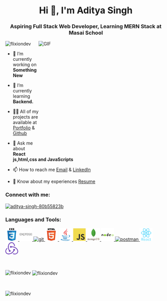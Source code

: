 <h1 align="center">Hi 👋, I'm Aditya Singh</h1>
<h3 align="center">Aspiring Full Stack Web Developer, Learning MERN Stack at Masai School</h3>
<img align="right" alt="GIF" src="https://www.wingstechsolutions.com/wp-content/uploads/2022/03/full-stack-development.gif" width="400px" height="350px"/>

<p align="left"> <img src="https://komarev.com/ghpvc/?username=flixiondev&label=Profile%20views&color=0e75b6&style=flat" alt="flixiondev" /> </p>

- 🔭 I’m currently working on **Something New**

- 🌱 I’m currently learning **Backend.**

- 👨‍💻 All of my projects are available at [Portfolio](https://aditya-singh-portfolio.netlify.app/) & [Github](https://github.com/FlixionDev)

- 💬 Ask me about **React js,html,css and JavaScripts**

- 📫 How to reach me [Email](mailto:adityasingh200141@gmail.com) & [LinkedIn](https://www.linkedin.com/in/aditya-singh-80b55823b/)

- 📄 Know about my experiences [Resume](https://drive.google.com/file/d/13-l_NqpOJ5nnwvobS96IIwHUMzoCiGpS/view)

<h3 align="left">Connect with me:</h3>
<p align="left">
<a href="https://linkedin.com/in/aditya-singh-80b55823b" target="blank"><img align="center" src="https://raw.githubusercontent.com/rahuldkjain/github-profile-readme-generator/master/src/images/icons/Social/linked-in-alt.svg" alt="aditya-singh-80b55823b" height="30" width="40" /></a>
</p>

<h3 align="left">Languages and Tools:</h3>
<p align="left"> <a href="https://www.w3schools.com/css/" target="_blank" rel="noreferrer"> <img src="https://raw.githubusercontent.com/devicons/devicon/master/icons/css3/css3-original-wordmark.svg" alt="css3" width="40" height="40"/> </a> <a href="https://expressjs.com" target="_blank" rel="noreferrer"> <img src="https://raw.githubusercontent.com/devicons/devicon/master/icons/express/express-original-wordmark.svg" alt="express" width="40" height="40"/> </a> <a href="https://git-scm.com/" target="_blank" rel="noreferrer"> <img src="https://www.vectorlogo.zone/logos/git-scm/git-scm-icon.svg" alt="git" width="40" height="40"/> </a> <a href="https://www.w3.org/html/" target="_blank" rel="noreferrer"> <img src="https://raw.githubusercontent.com/devicons/devicon/master/icons/html5/html5-original-wordmark.svg" alt="html5" width="40" height="40"/> </a> <a href="https://www.java.com" target="_blank" rel="noreferrer"> <img src="https://raw.githubusercontent.com/devicons/devicon/master/icons/java/java-original.svg" alt="java" width="40" height="40"/> </a> <a href="https://developer.mozilla.org/en-US/docs/Web/JavaScript" target="_blank" rel="noreferrer"> <img src="https://raw.githubusercontent.com/devicons/devicon/master/icons/javascript/javascript-original.svg" alt="javascript" width="40" height="40"/> </a> <a href="https://www.mongodb.com/" target="_blank" rel="noreferrer"> <img src="https://raw.githubusercontent.com/devicons/devicon/master/icons/mongodb/mongodb-original-wordmark.svg" alt="mongodb" width="40" height="40"/> </a> <a href="https://nodejs.org" target="_blank" rel="noreferrer"> <img src="https://raw.githubusercontent.com/devicons/devicon/master/icons/nodejs/nodejs-original-wordmark.svg" alt="nodejs" width="40" height="40"/> </a> <a href="https://postman.com" target="_blank" rel="noreferrer"> <img src="https://www.vectorlogo.zone/logos/getpostman/getpostman-icon.svg" alt="postman" width="40" height="40"/> </a> <a href="https://reactjs.org/" target="_blank" rel="noreferrer"> <img src="https://raw.githubusercontent.com/devicons/devicon/master/icons/react/react-original-wordmark.svg" alt="react" width="40" height="40"/> </a> <a href="https://redux.js.org" target="_blank" rel="noreferrer"> <img src="https://raw.githubusercontent.com/devicons/devicon/master/icons/redux/redux-original.svg" alt="redux" width="40" height="40"/> </a> </p>
<div>
  <br/>
<p><img align="left" src="https://github-readme-stats.vercel.app/api/top-langs?username=flixiondev&show_icons=true&locale=en&layout=compact" alt="flixiondev" /></p>
</div>

<p>&nbsp;<img align="center" src="https://github-readme-stats.vercel.app/api?username=flixiondev&show_icons=true&locale=en" alt="flixiondev" /></p>
  <br/>

<p><img align="center" src="https://github-readme-streak-stats.herokuapp.com/?user=flixiondev&" alt="flixiondev" /></p>
